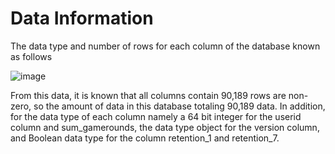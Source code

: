 # Data Information

The data type and number of rows for each column of the database known as follows

![image](https://github.com/Clarinealfiani/quantitative-data-analysis-python/assets/112151005/cce4f4bc-e375-4216-bdd8-a37ddee061a5)

From this data, it is known that all columns contain 90,189 rows are non-zero, so the amount of data in this database totaling 90,189 data. In addition, for the data type of each column namely a 64 bit integer for the userid column and sum_gamerounds, the data type object for the version column, and Boolean data type for the column retention_1 and retention_7.

